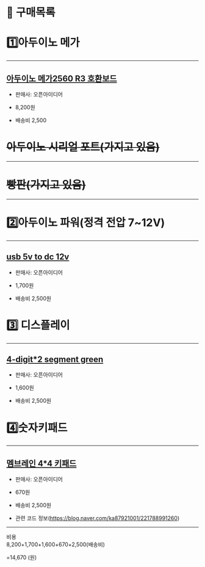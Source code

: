 # :thinking: **구매목록** 

  # :one:아두이노 메가
---
## [아두이노 메가2560 R3 호환보드](https://smartstore.naver.com/openidea/products/4829015097)

- 판매사: 오픈아이디어  

- 8,200원

- 배송비 2,500

# ~~아두이노 시리얼 포트(가지고 있음)~~
---
# ~~빵판(가지고 있음)~~
---
# :two:아두이노 파워(정격 전압 7~12V)
---
## [usb 5v to dc 12v](https://smartstore.naver.com/openidea/products/4846497720?NaPm=ct%3Dkmsjst2w%7Cci%3D534b0329d41f868dab1d50374de978eab7cbee95%7Ctr%3Dslsl%7Csn%3D1111412%7Chk%3Dcd0938e4108ca609fb5f747f3ad93d2224aacba2)


- 판매사: 오픈아이디어

- 1,700원

- 배송비 2,500원

# :three: 디스플레이
---
## [4-digit*2 segment green](https://smartstore.naver.com/openidea/products/4983434849)
	
- 판매사: 오픈아이디어
	
- 1,600원
	
- 배송비 2,500원

# :four:숫자키패드
---
## [멤브레인 4*4 키패드](https://smartstore.naver.com/openidea/products/4833221581)
	
- 판매사: 오픈아이디어

- 670원 

- 배송비 2,500원

- 관련 코드 정보(https://blog.naver.com/ka87921001/221788991260)


---
비용  
8,200+1,700+1,600+670+2,500(배송비)

=14,670 (원)


